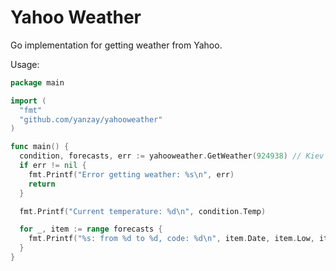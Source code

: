 Yahoo Weather
============

Go implementation for getting weather from Yahoo.

Usage:
```go
package main

import (
  "fmt"
  "github.com/yanzay/yahooweather"
)

func main() {
  condition, forecasts, err := yahooweather.GetWeather(924938) // Kiev
  if err != nil {
    fmt.Printf("Error getting weather: %s\n", err)
    return
  }

  fmt.Printf("Current temperature: %d\n", condition.Temp)

  for _, item := range forecasts {
    fmt.Printf("%s: from %d to %d, code: %d\n", item.Date, item.Low, item.High, item.Code)
  }
}
```
